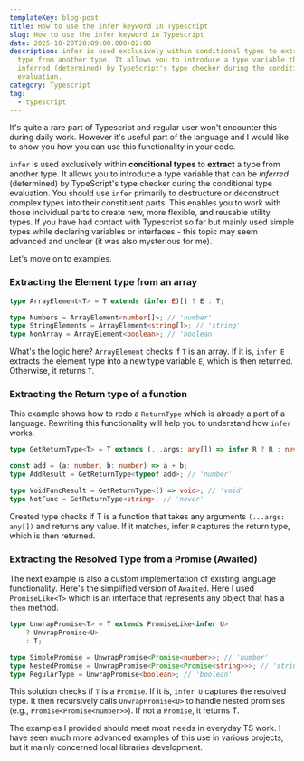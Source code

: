 ```yaml
---
templateKey: blog-post
title: How to use the infer keyword in Typescript
slug: How to use the infer keyword in Typescript
date: 2025-10-20T20:09:00.000+02:00
description: infer is used exclusively within conditional types to extract a
  type from another type. It allows you to introduce a type variable that can be
  inferred (determined) by TypeScript's type checker during the conditional type
  evaluation.
category: Typescript
tag:
  - typescript
---
```

It's quite a rare part of Typescript and regular user won't encounter this during daily work. However it's useful part of the language and I would like to show you how you can use this functionality in your code.

`infer` is used exclusively within **conditional types** to **extract** a type from another type. It allows you to introduce a type variable that can be _inferred_ (determined) by TypeScript's type checker during the conditional type evaluation. You should use `infer` primarily to destructure or deconstruct complex types into their constituent parts. This enables you to work with those individual parts to create new, more flexible, and reusable utility types. 
If you have had contact with Typescript so far but mainly used simple types while declaring variables or interfaces - this topic may seem advanced and unclear (it was also mysterious for me).

Let's move on to examples.

### Extracting the Element type from an array

```typescript
type ArrayElement<T> = T extends (infer E)[] ? E : T;

type Numbers = ArrayElement<number[]>; // 'number'
type StringElements = ArrayElement<string[]>; // 'string'
type NonArray = ArrayElement<boolean>; // 'boolean'
```

What's the logic here? `ArrayElement` checks if `T` is an array. If it is, `infer E` extracts the element type into a new type variable `E`, which is then returned. Otherwise, it returns `T`.

### Extracting the Return type of a function

This example shows how to redo a `ReturnType` which is already a part of a language. Rewriting this functionality will help you to understand how `infer` works.

```typescript
type GetReturnType<T> = T extends (...args: any[]) => infer R ? R : never;

const add = (a: number, b: number) => a + b;
type AddResult = GetReturnType<typeof add>; // 'number'

type VoidFuncResult = GetReturnType<() => void>; // 'void'
type NotFunc = GetReturnType<string>; // 'never'
```

Created type checks if T is a function that takes any arguments `(...args: any[])` and returns any value. If it matches, infer `R` captures the return type, which is then returned.

### Extracting the Resolved Type from a Promise (Awaited)

The next example is also a custom implementation of existing language functionality. Here's the simplified version of `Awaited`. Here I used `PromiseLike<T>` which is an interface that represents any object that has a `then` method.

```typescript
type UnwrapPromise<T> = T extends PromiseLike<infer U> 
    ? UnwrapPromise<U>
    : T;

type SimplePromise = UnwrapPromise<Promise<number>>; // 'number'
type NestedPromise = UnwrapPromise<Promise<Promise<string>>>; // 'string'
type RegularType = UnwrapPromise<boolean>; // 'boolean'
```

This solution checks if `T` is a `Promise`. If it is, `infer U` captures the resolved type. It then recursively calls `UnwrapPromise<U>` to handle nested promises (e.g., `Promise<Promise<number>>`). If not a `Promise`, it returns T.

The examples I provided should meet most needs in everyday TS work. I have seen much more advanced examples of this use in various projects, but it mainly concerned local libraries development.
